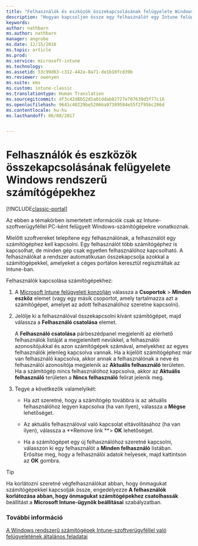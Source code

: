 ```yaml
---
title: "Felhasználók és eszközök összekapcsolásának felügyelete Windows rendszerű számítógépekhez"
description: "Hogyan kapcsoljon össze egy felhasználót egy Intune felügyelte Windows rendszerű számítógéppel."
keywords: 
author: nathbarn
ms.author: nathbarn
manager: angrobe
ms.date: 12/15/2016
ms.topic: article
ms.prod: 
ms.service: microsoft-intune
ms.technology: 
ms.assetid: 53c99d63-c312-442a-8a71-de1b10fcd39b
ms.reviewer: owenyen
ms.suite: ems
ms.custom: intune-classic
ms.translationtype: Human Translation
ms.sourcegitcommit: df3c42d8b52d1a01ddab82727e707639d5f77c16
ms.openlocfilehash: 9641c40229be52066a97389584e55f2f95bc286d
ms.contentlocale: hu-hu
ms.lasthandoff: 06/08/2017


---
```


# <a name="manage-user-device-linking-for-windows-pcs"></a>Felhasználók és eszközök összekapcsolásának felügyelete Windows rendszerű számítógépekhez

[!INCLUDE[classic-portal](../includes/classic-portal.md)]

Az ebben a témakörben ismertetett információk csak az Intune-szoftverügyféllel PC-ként felügyelt Windows-számítógépekre vonatkoznak. 

Mielőtt szoftvereket telepítene egy felhasználónak, a felhasználót egy számítógéphez kell kapcsolni. Egy felhasználót több számítógéphez is kapcsolhat, de minden gép csak egyetlen felhasználóhoz kapcsolható. A felhasználókat a rendszer automatikusan összekapcsolja azokkal a számítógépekkel, amelyeket a céges portálon keresztül regisztráltak az Intune-ban.

Felhasználók kapcsolása számítógépekhez:

1.  A [Microsoft Intune felügyeleti konzolján](https://manage.microsoft.com/) válassza a **Csoportok** &gt; **Minden eszköz** elemet (vagy egy másik csoportot, amely tartalmazza azt a számítógépet, amelyet az adott felhasználóhoz szeretne kapcsolni).

2.  Jelölje ki a felhasználóval összekapcsolni kívánt számítógépet, majd válassza a **Felhasználó csatolása** elemet.

    A **Felhasználó csatolása** párbeszédpanel megjeleníti az elérhető felhasználók listáját a megjelenített nevükkel, a felhasználói azonosítójukkal és azon számítógépek számával, amelyekhez az egyes felhasználók jelenleg kapcsolva vannak. Ha a kijelölt számítógéphez már van felhasználó kapcsolva, akkor annak a felhasználónak a neve és felhasználói azonosítója megjelenik az **Aktuális felhasználó** területen. Ha a számítógép nincs felhasználóhoz kapcsolva, akkor az **Aktuális felhasználó** területen a **Nincs felhasználó** felirat jelenik meg.

3.  Tegye a következők valamelyikét:

    -   Ha azt szeretné, hogy a számítógép továbbra is az aktuális felhasználóhoz legyen kapcsolva (ha van ilyen), válassza a **Mégse** lehetőséget.

    -   Az aktuális felhasználóval való kapcsolat eltávolításához (ha van ilyen), válassza a **Remove link **&gt; **OK** lehetőséget.

    -   Ha a számítógépet egy új felhasználóhoz szeretné kapcsolni, válasszon ki egy felhasználót a **Minden felhasználó** listában. Erősítse meg, hogy a felhasználói adatok helyesek, majd kattintson az **OK** gombra.

> [!TIP]
> Ha korlátozni szeretné végfelhasználókat abban, hogy önmagukat számítógépekkel kapcsolják össze, engedélyezze **A felhasználók korlátozása abban, hogy önmagukat számítógépekhez csatolhassák** beállítást a **Microsoft Intune-ügynök beállításai** szabályzatban.

### <a name="see-also"></a>További információ

[A Windows rendszerű számítógépek Intune-szoftverügyféllel való felügyeletének általános feladatai](common-windows-pc-management-tasks-with-the-microsoft-intune-computer-client.md)
